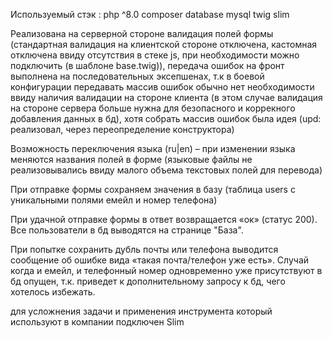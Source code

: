 Используемый стэк :
php ^8.0
composer
database mysql
twig
slim

Реализована на серверной стороне валидация полей формы
(стандартная валидация на клиентской стороне отключена,
кастомная отключена ввиду отсутствия в стеке js,
при необходимости можно подключить (в шаблоне base.twig)),
передача ошибок на фронт выполнена на последовательных эксепшенах,
т.к в боевой конфигурации передавать массив ошибок обычно нет необходимости
ввиду наличия валидации на стороне клиента (в этом случае валидация на стороне сервера 
больше нужна для безопасного и коррекного добавления данных в бд),
хотя собрать массив ошибок была идея (upd: реализовал, через
переопределение конструктора) 

Возможность переключения языка (ru|en) – при изменении языка
меняются названия полей в форме (языковые файлы не реализовывались ввиду
малого объема текстовых полей для перевода)

При отправке формы сохраняем значения в базу (таблица users с
уникальными полями емейл и номер телефона)

При удачной отправке формы в ответ возвращается «ок» (статус 200).
Все пользователи в бд выводятся на странице "База".

При попытке сохранить дубль почты или телефона выводится сообщение об
ошибке вида «такая почта/телефон уже есть». Случай когда и емейл, и телефонный
номер одновременно уже присутствуют в бд опущен, т.к. приведет к дополнительному
запросу к бд, чего хотелось избежать. 

для усложнения задачи и применения инструмента который используют в компании подключен Slim
